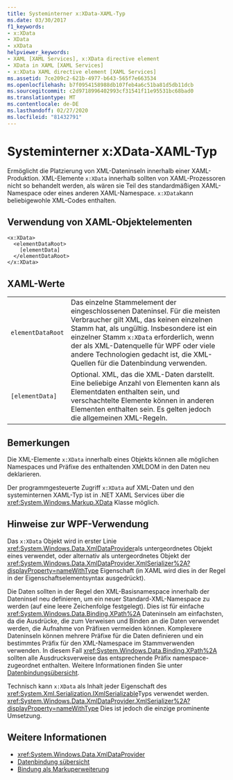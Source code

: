 ```yaml
---
title: Systeminterner x:XData-XAML-Typ
ms.date: 03/30/2017
f1_keywords:
- x:XData
- XData
- xXData
helpviewer_keywords:
- XAML [XAML Services], x:XData directive element
- XData in XAML [XAML Services]
- x:XData XAML directive element [XAML Services]
ms.assetid: 7ce209c2-621b-4977-b643-565f7e663534
ms.openlocfilehash: b7f0954158988db107feb4a6c51ba81d5db11dcb
ms.sourcegitcommit: c2d9718996402993cf31541f11e95531bc68bad0
ms.translationtype: MT
ms.contentlocale: de-DE
ms.lasthandoff: 02/27/2020
ms.locfileid: "81432791"
---
```

# <a name="xxdata-intrinsic-xaml-type"></a>Systeminterner x:XData-XAML-Typ
Ermöglicht die Platzierung von XML-Dateninseln innerhalb einer XAML-Produktion. XML-Elemente `x:XData` innerhalb sollten von XAML-Prozessoren nicht so behandelt werden, als wären sie Teil des standardmäßigen XAML-Namespace oder eines anderen XAML-Namespace. `x:XData`kann beliebigewohle XML-Codes enthalten.

## <a name="xaml-object-element-usage"></a>Verwendung von XAML-Objektelementen

```xaml
<x:XData>
  <elementDataRoot>
    [elementData]
  </elementDataRoot>
</x:XData>
```

## <a name="xaml-values"></a>XAML-Werte

|||
|-|-|
|`elementDataRoot`|Das einzelne Stammelement der eingeschlossenen Dateninsel. Für die meisten Verbraucher gilt XML, das keinen einzelnen Stamm hat, als ungültig. Insbesondere ist ein einzelner Stamm `x:XData` erforderlich, wenn der als XML-Datenquelle für WPF oder viele andere Technologien gedacht ist, die XML-Quellen für die Datenbindung verwenden.|
|`[elementData]`|Optional. XML, das die XML-Daten darstellt. Eine beliebige Anzahl von Elementen kann als Elementdaten enthalten sein, und verschachtelte Elemente können in anderen Elementen enthalten sein. Es gelten jedoch die allgemeinen XML-Regeln.|

## <a name="remarks"></a>Bemerkungen

Die XML-Elemente `x:XData` innerhalb eines Objekts können alle möglichen Namespaces und Präfixe des enthaltenden XMLDOM in den Daten neu deklarieren.

Der programmgesteuerte Zugriff `x:XData` auf XML-Daten und den systeminternen XAML-Typ ist in .NET XAML Services über die <xref:System.Windows.Markup.XData> Klasse möglich.

## <a name="wpf-usage-notes"></a>Hinweise zur WPF-Verwendung

Das `x:XData` Objekt wird in erster Linie <xref:System.Windows.Data.XmlDataProvider>als untergeordnetes Objekt eines verwendet, oder alternativ als untergeordnetes Objekt der <xref:System.Windows.Data.XmlDataProvider.XmlSerializer%2A?displayProperty=nameWithType> Eigenschaft (in XAML wird dies in der Regel in der Eigenschaftselementsyntax ausgedrückt).

Die Daten sollten in der Regel den XML-Basisnamespace innerhalb der Dateninsel neu definieren, um ein neuer Standard-XML-Namespace zu werden (auf eine leere Zeichenfolge festgelegt). Dies ist für einfache <xref:System.Windows.Data.Binding.XPath%2A> Dateninseln am einfachsten, da die Ausdrücke, die zum Verweisen und Binden an die Daten verwendet werden, die Aufnahme von Präfixen vermeiden können. Komplexere Dateninseln können mehrere Präfixe für die Daten definieren und ein bestimmtes Präfix für den XML-Namespace im Stammverwenden verwenden. In diesem Fall <xref:System.Windows.Data.Binding.XPath%2A> sollten alle Ausdrucksverweise das entsprechende Präfix namespace-zugeordnet enthalten. Weitere Informationen finden Sie unter [Datenbindungsübersicht](../data/data-binding-overview.md).

Technisch kann `x:XData` als Inhalt jeder Eigenschaft des <xref:System.Xml.Serialization.IXmlSerializable>Typs verwendet werden. <xref:System.Windows.Data.XmlDataProvider.XmlSerializer%2A?displayProperty=nameWithType> Dies ist jedoch die einzige prominente Umsetzung.

## <a name="see-also"></a>Weitere Informationen

- <xref:System.Windows.Data.XmlDataProvider>
- [Datenbindung sübersicht](../data/data-binding-overview.md)
- [Bindung als Markuperweiterung](../../framework/wpf/advanced/binding-markup-extension.md)
